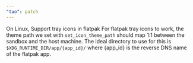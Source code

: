 ```yaml
---
"tao": patch
---
```


On Linux, Support tray icons in flatpak
For flatpak tray icons to work, the theme path we set with `set_icon_theme_path` should map 1:1 between the sandbox and the host machine.
The ideal directory to use for this is `$XDG_RUNTIME_DIR/app/{app_id}/` where {app_id} is the reverse DNS name of the flatpak app.
